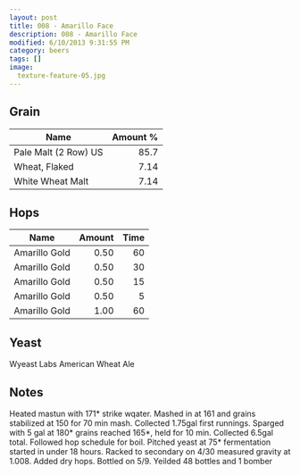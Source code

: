 ```yaml
---
layout: post
title: 008 - Amarillo Face
description: 008 - Amarillo Face
modified: 6/10/2013 9:31:55 PM
category: beers
tags: []
image:
  texture-feature-05.jpg
---
```



## Grain

| Name | Amount %|
| ---- | ------: |
| Pale Malt (2 Row) US | 85.7 
| Wheat, Flaked | 7.14 
| White Wheat Malt | 7.14 

## Hops

| Name | Amount | Time |
| ---- | -----: | ---: |
| Amarillo Gold | 0.50 | 60 
| Amarillo Gold | 0.50 | 30 
| Amarillo Gold | 0.50 | 15 
| Amarillo Gold | 0.50 | 5 
| Amarillo Gold | 1.00 | 60 

## Yeast
Wyeast Labs American Wheat Ale

## Notes
Heated mastun with 171\* strike wqater. Mashed in at 161 and grains stabilized at 150 for 70 min mash. Collected 1.75gal first runnings. Sparged with 5 gal at 180\* grains reached 165\*, held for 10 min. Collected 6.5gal total. Followed hop schedule for boil. Pitched yeast at 75\* fermentation started in under 18 hours. Racked to secondary on 4/30 measured gravity at 1.008. Added dry hops. Bottled on 5/9. Yeilded 48 bottles and 1 bomber
